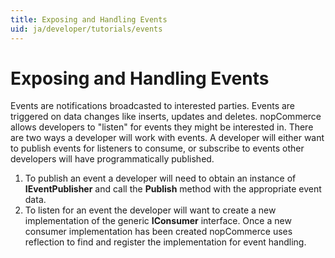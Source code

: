 ```yaml
---
title: Exposing and Handling Events
uid: ja/developer/tutorials/events
---
```


# Exposing and Handling Events

Events are notifications broadcasted to interested parties. Events are triggered on data changes like inserts, updates and deletes. nopCommerce allows developers to "listen" for events they might be interested in. There are two ways a developer will work with events. A developer will either want to publish events for listeners to consume, or subscribe to events other developers will have programmatically published.

1. To publish an event a developer will need to obtain an instance of **IEventPublisher** and call the **Publish** method with the appropriate event data.
2. To listen for an event the developer will want to create a new implementation of the generic **IConsumer** interface. Once a new consumer implementation has been created nopCommerce uses reflection to find and register the implementation for event handling.